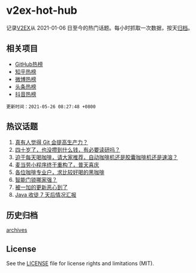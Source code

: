 # v2ex-hot-hub

 记录[V2EX](https://www.v2ex.com/)从 2021-01-06 日至今的热门话题。每小时抓取一次数据，按天[归档](archives)。
 
 ## 相关项目

- [GitHub热榜](https://github.com/snaildev/github-hot-hub)
- [知乎热榜](https://github.com/snaildev/zhihu-hot-hub)
- [微博热榜](https://github.com/snaildev/weibo-hot-hub)
- [头条热榜](https://github.com/snaildev/toutiao-hot-hub)
- [抖音热榜](https://github.com/snaildev/douyin-hot-hub)


 `更新时间：2021-05-26 08:27:48 +0800`

## 热议话题

1. [真有人觉得 Git 会提高生产力？](https://www.v2ex.com/t/779029)
1. [四十岁了，也没攒到什么钱，有必要读研吗？](https://www.v2ex.com/t/778984)
1. [迫于每天喝咖啡，请大家推荐，自动咖啡机还是胶囊咖啡机还是速溶？](https://www.v2ex.com/t/779002)
1. [麦当劳小程序终于重构了，普天喜庆](https://www.v2ex.com/t/779012)
1. [各位咖啡专业户，求比较好喝的黑咖啡](https://www.v2ex.com/t/778985)
1. [智能门锁哪家强？](https://www.v2ex.com/t/779053)
1. [被一加的更新恶心到了](https://www.v2ex.com/t/778993)
1. [Java 收徒 7 天后情况汇报](https://www.v2ex.com/t/779074)

## 历史归档

[archives](archives)

## License

See the [LICENSE](LICENSE) file for license rights and limitations (MIT).
